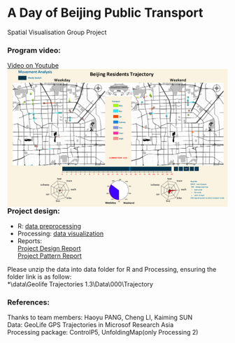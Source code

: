 # A Day of Beijing Public Transport
Spatial Visualisation Group Project  

### Program video:  
[Video on Youtube](https://www.youtube.com/embed/c_u1-snYJc0)  
<img src="Capture.PNG" alt="" style="float: left; margin-right: 10px;" />  

### Project design:
- R: [data preprocessing](https://github.com/JoyceWufm/A-Day-of-Beijing-Public-Transport/blob/master/R_Data%20Pre-processing.zip)  
- Processing: [data visualization](https://github.com/JoyceWufm/A-Day-of-Beijing-Public-Transport/blob/master/Processing_Interface.zip)    
- Reports:  
[Project Design Report](https://github.com/JoyceWufm/A-Day-of-Beijing-Public-Transport/blob/master/Reports/Design%20report.pdf)  
[Project Pattern Report](https://github.com/JoyceWufm/A-Day-of-Beijing-Public-Transport/blob/master/Reports/Pattern%20report.pdf)  

Please unzip the data into data folder for R and Processing, ensuring the folder link is as follow:  
*\data\Geolife Trajectories 1.3\Data\000\Trajectory  

### References:
Thanks to team members: Haoyu PANG, Cheng LI, Kaiming SUN  
Data: GeoLife GPS Trajectories in Microsof Research Asia  
Processing package: ControlP5, UnfoldingMap(only Processing 2)
